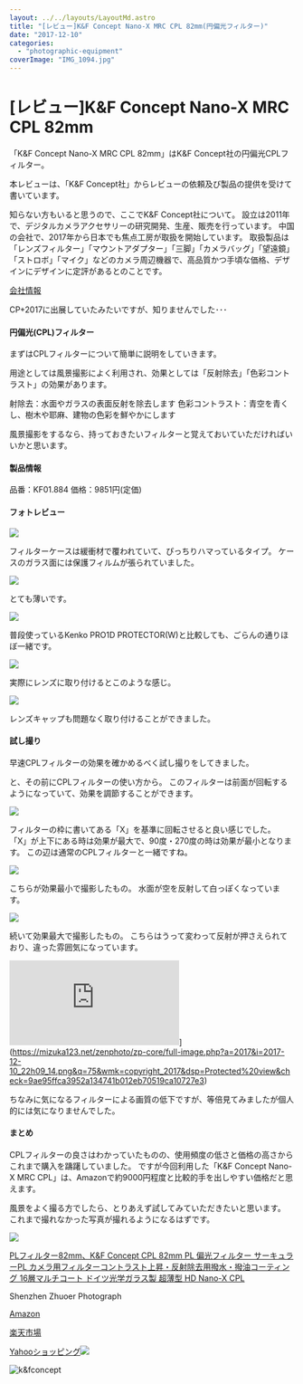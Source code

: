 ```yaml
---
layout: ../../layouts/LayoutMd.astro
title: "[レビュー]K&F Concept Nano-X MRC CPL 82mm(円偏光フィルター)"
date: "2017-12-10"
categories: 
  - "photographic-equipment"
coverImage: "IMG_1094.jpg"
---
```


# \[レビュー\]K&F Concept Nano-X MRC CPL 82mm

「K&F Concept Nano-X MRC CPL 82mm」はK&F Concept社の円偏光CPLフィルター。

本レビューは、「K&F Concept社」からレビューの依頼及び製品の提供を受けて書いています。

知らない方もいると思うので、ここでK&F Concept社について。 設立は2011年で、デジタルカメラアクセサリーの研究開発、生産、販売を行っています。 中国の会社で、2017年から日本でも焦点工房が取扱を開始しています。 取扱製品は「レンズフィルター」「マウントアダプター」「三脚」「カメラバッグ」「望遠鏡」「ストロボ」「マイク」などのカメラ周辺機器で、高品質かつ手頃な価格、デザインにデザインに定評があるとのことです。

[会社情報](https://www.kentfaith.co.jp/%E4%BC%9A%E7%A4%BE%E6%83%85%E5%A0%B1)

CP+2017に出展していたみたいですが、知りませんでした･･･

#### 円偏光(CPL)フィルター

まずはCPLフィルターについて簡単に説明をしていきます。

用途としては風景撮影によく利用され、効果としては「反射除去」「色彩コントラスト」の効果があります。

射除去：水面やガラスの表面反射を除去します 色彩コントラスト：青空を青くし、樹木や耶麻、建物の色彩を鮮やかにします

風景撮影をするなら、持っておきたいフィルターと覚えておいていただければいいかと思います。

#### 製品情報

品番：KF01.884 価格：9851円(定価)

#### フォトレビュー

![](/archive/images/IMG_1094.jpg)

フィルターケースは緩衝材で覆われていて、ぴっちりハマっているタイプ。 ケースのガラス面には保護フィルムが張られていました。

![](/archive/images/IMG_1095.jpg)

とても薄いです。

![](/archive/images/IMG_1096.jpg)

普段使っているKenko PRO1D PROTECTOR(W)と比較しても、ごらんの通りほぼ一緒です。

![](/archive/images/IMG_1099.jpg)

実際にレンズに取り付けるとこのような感じ。

![](/archive/images/IMG_1101.jpg)

レンズキャップも問題なく取り付けることができました。

#### 試し撮り

早速CPLフィルターの効果を確かめるべく試し撮りをしてきました。

と、その前にCPLフィルターの使い方から。 このフィルターは前面が回転するようになっていて、効果を調節することができます。

![](/archive/images/IMG_1103.jpg)

フィルターの枠に書いてある「X」を基準に回転させると良い感じでした。 「X」が上下にある時は効果が最大で、90度・270度の時は効果が最小となります。 この辺は通常のCPLフィルターと一緒ですね。

![](/archive/images/5Q0A4651.jpg)

こちらが効果最小で撮影したもの。 水面が空を反射して白っぽくなっています。

![](/archive/images/5Q0A4652.jpg)

続いて効果最大で撮影したもの。 こちらはうって変わって反射が押さえられており、違った雰囲気になっています。

![](https://mizuka123.net/zenphoto/zp-core/full-image.php?a=2017&i=2017-12-10_22h09_14.png&q=75&wmk=copyright_2017&dsp=Protected%20view&check=9ae95ffca3952a134741b012eb70519ca10727e3)](https://mizuka123.net/zenphoto/zp-core/full-image.php?a=2017&i=2017-12-10_22h09_14.png&q=75&wmk=copyright_2017&dsp=Protected%20view&check=9ae95ffca3952a134741b012eb70519ca10727e3)

ちなみに気になるフィルターによる画質の低下ですが、等倍見てみましたが個人的には気になりませんでした。

#### まとめ

CPLフィルターの良さはわかっていたものの、使用頻度の低さと価格の高さからこれまで購入を躊躇していました。 ですが今回利用した「K&F Concept Nano-X MRC CPL」は、Amazonで約9000円程度と比較的手を出しやすい価格だと思えます。

風景をよく撮る方でしたら、とりあえず試してみていただきたいと思います。 これまで撮れなかった写真が撮れるようになるはずです。

![](/archive/images/51UU1VmcTaL._SL160_.jpg)

[PLフィルター82mm、K&F Concept CPL 82mm PL 偏光フィルター サーキュラーPL カメラ用フィルターコントラスト上昇・反射除去用撥水・撥油コーティング 16層マルチコート ドイツ光学ガラス製 超薄型 HD Nano-X CPL](http://www.amazon.co.jp/exec/obidos/ASIN/B01DLYIIXM/mizuka123-22/)

Shenzhen Zhuoer Photograph

[Amazon](http://www.amazon.co.jp/gp/search?keywords=PL%E3%83%95%E3%82%A3%E3%83%AB%E3%82%BF%E3%83%BC82mm%E3%80%81K&__mk_ja_JP=%E3%82%AB%E3%82%BF%E3%82%AB%E3%83%8A&tag=mizuka123-22)

[楽天市場](https://hb.afl.rakuten.co.jp/hgc/042e7c24.303572e6.042e7c25.e339d30a/?pc=http%3A%2F%2Fsearch.rakuten.co.jp%2Fsearch%2Fmall%2FPL%25E3%2583%2595%25E3%2582%25A3%25E3%2583%25AB%25E3%2582%25BF%25E3%2583%25BC82mm%25E3%2580%2581K%2F-%2Ff.1-p.1-s.1-sf.0-st.A-v.2%3Fx%3D0%26scid%3Daf_ich_link_urltxt%26m%3Dhttp%3A%2F%2Fm.rakuten.co.jp%2F)

[Yahooショッピング![](//ad.jp.ap.valuecommerce.com/servlet/gifbanner?sid=3066752&pid=881990642)](//ck.jp.ap.valuecommerce.com/servlet/referral?sid=3066752&pid=881990642&vc_url=http%3A%2F%2Fsearch.shopping.yahoo.co.jp%2Fsearch%3Fp%3DPL%25E3%2583%2595%25E3%2582%25A3%25E3%2583%25AB%25E3%2582%25BF%25E3%2583%25BC82mm%25E3%2580%2581K&vcptn=kaereba)

![k&fconcept](/archive/images/kfconcept.png)
